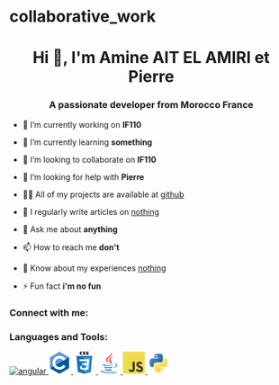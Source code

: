 # collaborative_work

<h1 align="center">Hi 👋, I'm Amine AIT EL AMIRI et Pierre</h1>
<h3 align="center">A passionate developer from Morocco France</h3>

- 🔭 I’m currently working on **IF110**

- 🌱 I’m currently learning **something**

- 👯 I’m looking to collaborate on **IF110**

- 🤝 I’m looking for help with **Pierre**

- 👨‍💻 All of my projects are available at [github](github)

- 📝 I regularly write articles on [nothing](nothing)

- 💬 Ask me about **anything**

- 📫 How to reach me **don't**

- 📄 Know about my experiences [nothing](nothing)

- ⚡ Fun fact **i'm no fun**

<h3 align="left">Connect with me:</h3>
<p align="left">
</p>

<h3 align="left">Languages and Tools:</h3>
<p align="left"> <a href="https://angular.io" target="_blank" rel="noreferrer"> <img src="https://angular.io/assets/images/logos/angular/angular.svg" alt="angular" width="40" height="40"/> </a> <a href="https://www.cprogramming.com/" target="_blank" rel="noreferrer"> <img src="https://raw.githubusercontent.com/devicons/devicon/master/icons/c/c-original.svg" alt="c" width="40" height="40"/> </a> <a href="https://www.w3schools.com/css/" target="_blank" rel="noreferrer"> <img src="https://raw.githubusercontent.com/devicons/devicon/master/icons/css3/css3-original-wordmark.svg" alt="css3" width="40" height="40"/> </a> <a href="https://www.java.com" target="_blank" rel="noreferrer"> <img src="https://raw.githubusercontent.com/devicons/devicon/master/icons/java/java-original.svg" alt="java" width="40" height="40"/> </a> <a href="https://developer.mozilla.org/en-US/docs/Web/JavaScript" target="_blank" rel="noreferrer"> <img src="https://raw.githubusercontent.com/devicons/devicon/master/icons/javascript/javascript-original.svg" alt="javascript" width="40" height="40"/> </a> <a href="https://www.python.org" target="_blank" rel="noreferrer"> <img src="https://raw.githubusercontent.com/devicons/devicon/master/icons/python/python-original.svg" alt="python" width="40" height="40"/> </a> </p>

